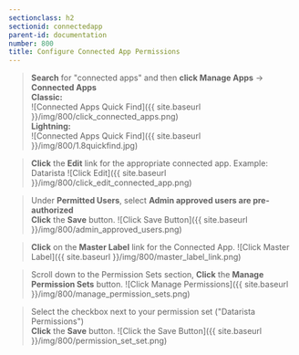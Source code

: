 ```yaml
---
sectionclass: h2
sectionid: connectedapp
parent-id: documentation
number: 800
title: Configure Connected App Permissions
---
```

>**Search** for "connected apps" and then **click Manage Apps** -> **Connected Apps**  
>**Classic:**  
![Connected Apps Quick Find]({{ site.baseurl }}/img/800/click_connected_apps.png)  
**Lightning:**  
![Connected Apps Quick Find]({{ site.baseurl }}/img/800/1.8quickfind.jpg)  

>**Click** the **Edit** link for the appropriate connected app. Example: Datarista
![Click Edit]({{ site.baseurl }}/img/800/click_edit_connected_app.png)

>Under **Permitted Users**, select **Admin approved users are pre-authorized**    
**Click** the **Save** button.
![Click Save Button]({{ site.baseurl }}/img/800/admin_approved_users.png)

>**Click** on the **Master Label** link for the Connected App.
![Click Master Label]({{ site.baseurl }}/img/800/master_label_link.png)

>Scroll down to the Permission Sets section, **Click** the **Manage Permission Sets** button.
![Click Manage Permissions]({{ site.baseurl }}/img/800/manage_permission_sets.png)

>Select the checkbox next to your permission set ("Datarista Permissions")  
**Click** the **Save** button.
![Click the Save Button]({{ site.baseurl }}/img/800/permission_set_set.png)
